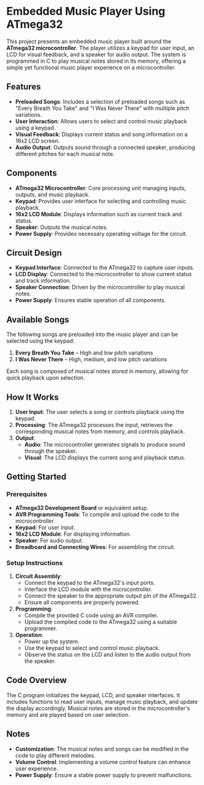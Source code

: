 # Embedded Music Player Using ATmega32

This project presents an embedded music player built around the **ATmega32 microcontroller**. The player utilizes a keypad for user input, an LCD for visual feedback, and a speaker for audio output. The system is programmed in C to play musical notes stored in its memory, offering a simple yet functional music player experience on a microcontroller.

## Features

- **Preloaded Songs**: Includes a selection of preloaded songs such as "Every Breath You Take" and "I Was Never There" with multiple pitch variations.
- **User Interaction**: Allows users to select and control music playback using a keypad.
- **Visual Feedback**: Displays current status and song information on a 16x2 LCD screen.
- **Audio Output**: Outputs sound through a connected speaker, producing different pitches for each musical note.

## Components

- **ATmega32 Microcontroller**: Core processing unit managing inputs, outputs, and music playback.
- **Keypad**: Provides user interface for selecting and controlling music playback.
- **16x2 LCD Module**: Displays information such as current track and status.
- **Speaker**: Outputs the musical notes.
- **Power Supply**: Provides necessary operating voltage for the circuit.

## Circuit Design

- **Keypad Interface**: Connected to the ATmega32 to capture user inputs.
- **LCD Display**: Connected to the microcontroller to show current status and track information.
- **Speaker Connection**: Driven by the microcontroller to play musical notes.
- **Power Supply**: Ensures stable operation of all components.

## Available Songs

The following songs are preloaded into the music player and can be selected using the keypad:

1. **Every Breath You Take** – High and low pitch variations
2. **I Was Never There** – High, medium, and low pitch variations

Each song is composed of musical notes stored in memory, allowing for quick playback upon selection.

## How It Works

1. **User Input**: The user selects a song or controls playback using the keypad.
2. **Processing**: The ATmega32 processes the input, retrieves the corresponding musical notes from memory, and controls playback.
3. **Output**:
   - **Audio**: The microcontroller generates signals to produce sound through the speaker.
   - **Visual**: The LCD displays the current song and playback status.

## Getting Started

### Prerequisites

- **ATmega32 Development Board** or equivalent setup.
- **AVR Programming Tools**: To compile and upload the code to the microcontroller.
- **Keypad**: For user input.
- **16x2 LCD Module**: For displaying information.
- **Speaker**: For audio output.
- **Breadboard and Connecting Wires**: For assembling the circuit.

### Setup Instructions

1. **Circuit Assembly**:
   - Connect the keypad to the ATmega32's input ports.
   - Interface the LCD module with the microcontroller.
   - Connect the speaker to the appropriate output pin of the ATmega32.
   - Ensure all components are properly powered.
2. **Programming**:
   - Compile the provided C code using an AVR compiler.
   - Upload the compiled code to the ATmega32 using a suitable programmer.
3. **Operation**:
   - Power up the system.
   - Use the keypad to select and control music playback.
   - Observe the status on the LCD and listen to the audio output from the speaker.

## Code Overview

The C program initializes the keypad, LCD, and speaker interfaces. It includes functions to read user inputs, manage music playback, and update the display accordingly. Musical notes are stored in the microcontroller's memory and are played based on user selection.

## Notes

- **Customization**: The musical notes and songs can be modified in the code to play different melodies.
- **Volume Control**: Implementing a volume control feature can enhance user experience.
- **Power Supply**: Ensure a stable power supply to prevent malfunctions.
